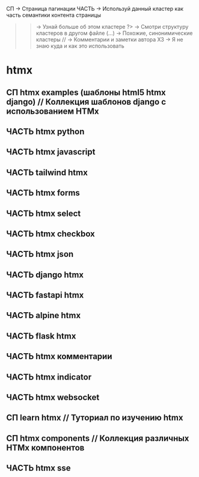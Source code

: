 СП    -> Страница пагинации
ЧАСТЬ -> Используй данный кластер как часть семантики контента страницы
>>    -> Узнай больше об этом кластере
?>    -> Смотри структуру кластеров в другом файле
(...) -> Похожие, синонимические кластеры
//    -> Комментарии и заметки автора
ХЗ    -> Я не знаю куда и как это использовать

# htmx
  ## СП htmx examples (шаблоны html5 htmx django) // Коллекция шаблонов django с использованием HTMx
  ## ЧАСТЬ htmx python
  ## ЧАСТЬ htmx javascript
  ## ЧАСТЬ tailwind htmx

  ## ЧАСТЬ htmx forms
  ## ЧАСТЬ htmx select
  ## ЧАСТЬ htmx checkbox
  ## ЧАСТЬ htmx json

  ## ЧАСТЬ django htmx
  ## ЧАСТЬ fastapi htmx
  ## ЧАСТЬ alpine htmx
  ## ЧАСТЬ flask htmx

  ## ЧАСТЬ htmx комментарии
  ## ЧАСТЬ htmx indicator
  ## ЧАСТЬ htmx websocket
  ## СП learn htmx // Туториал по изучению htmx
  ## СП htmx components // Коллекция различных HTMx компонентов
  ## ЧАСТЬ htmx sse

